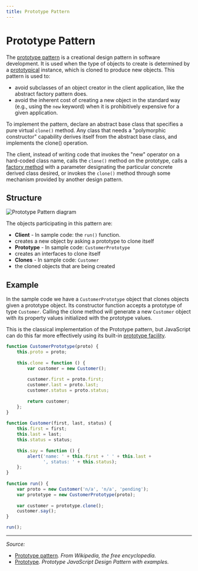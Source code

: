 ```yaml
---
title: Prototype Pattern
---
```


# Prototype Pattern

The [prototype pattern](https://en.wikipedia.org/wiki/Prototype_pattern) is a creational design pattern in software development. It is used when the type of objects to create is determined by a [prototypical](/glossary/PROTOTYPE.md) instance, which is cloned to produce new objects. This pattern is used to:

- avoid subclasses of an object creator in the client application, like the abstract factory pattern does.
- avoid the inherent cost of creating a new object in the standard way (e.g., using the `new` keyword) when it is prohibitively expensive for a given application.

To implement the pattern, declare an abstract base class that specifies a pure virtual `clone()` method. Any class that needs a "polymorphic constructor" capability derives itself from the abstract base class, and implements the clone() operation.

The client, instead of writing code that invokes the "new" operator on a hard-coded class name, calls the `clone()` method on the prototype, calls a [factory method](/glossary/FACTORY_PATTERN.md) with a parameter designating the particular concrete derived class desired, or invokes the `clone()` method through some mechanism provided by another design pattern.

## Structure

![Prototype Pattern diagram](http://www.dofactory.com/images/diagrams/javascript/javascript-prototype.jpg)

The objects participating in this pattern are:

- **Client** - In sample code: the `run()` function.
 - creates a new object by asking a prototype to clone itself
- **Prototype** - In sample code: `CustomerPrototype`
 - creates an interfaces to clone itself
- **Clones** - In sample code: `Customer`
 - the cloned objects that are being created

## Example

In the sample code we have a `CustomerPrototype` object that clones objects given a prototype object. Its constructor function accepts a prototype of type `Customer`. Calling the clone method will generate a new `Customer` object with its property values initialized with the prototype values.

This is the classical implementation of the Prototype pattern, but JavaScript can do this far more effectively using its built-in [prototype facility](/glossary/PROTOTYPE.md).

```js
function CustomerPrototype(proto) {
    this.proto = proto;
 
    this.clone = function () {
        var customer = new Customer();
 
        customer.first = proto.first;
        customer.last = proto.last;
        customer.status = proto.status;
 
        return customer;
    };
}
 
function Customer(first, last, status) {
    this.first = first;
    this.last = last;
    this.status = status;
 
    this.say = function () {
        alert('name: ' + this.first + ' ' + this.last +
              ', status: ' + this.status);
    };
}
 
function run() {
    var proto = new Customer('n/a', 'n/a', 'pending');
    var prototype = new CustomerPrototype(proto);
 
    var customer = prototype.clone();
    customer.say();
}

run();
```

----------

*Source:*
- [Prototype pattern](https://en.wikipedia.org/wiki/Prototype_pattern)*. From Wikipedia, the free encyclopedia.*
- [Prototype](http://www.dofactory.com/javascript/prototype-design-pattern)*. Prototype JavaScript Design Pattern with examples.*
